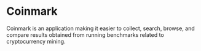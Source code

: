 # Coinmark

Coinmark is an application making it easier to collect, search, browse, and
compare results obtained from running benchmarks related to cryptocurrency
mining.
